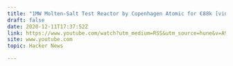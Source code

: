```yaml
---
title: "1MW Molten-Salt Test Reactor by Copenhagen Atomic for €88k [video]"
draft: false
date: 2020-12-11T17:37:52Z
link: https://www.youtube.com/watch?utm_medium=RSS&utm_source=hune&v=A9zfYTWjZqk
site: www.youtube.com
topic: Hacker News  

---
```


